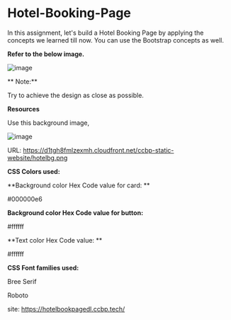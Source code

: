 # Hotel-Booking-Page
 
In this assignment, let's build a Hotel Booking Page by applying the concepts we learned till now. You can use the Bootstrap concepts as well.


**Refer to the below image.**


![image](https://github.com/P-Joel-Prakash/DL-HOTEL-BOOK-PAGE/assets/135586760/4f2d64b0-893a-466e-b9be-069dccce5026)


**
Note:**

Try to achieve the design as close as possible.

**Resources**

Use this background image,

![image](https://github.com/P-Joel-Prakash/DL-HOTEL-BOOK-PAGE/assets/135586760/bf86c26b-12a2-40ce-918d-1aca9e4669d7)


URL: https://d1tgh8fmlzexmh.cloudfront.net/ccbp-static-website/hotelbg.png



**CSS Colors used:**

**Background color Hex Code value for card:
**

#000000e6

**Background color Hex Code value for button:**

#ffffff

**Text color Hex Code value:
**

#ffffff

**CSS Font families used:**

Bree Serif

Roboto

site: https://hotelbookpagedl.ccbp.tech/
